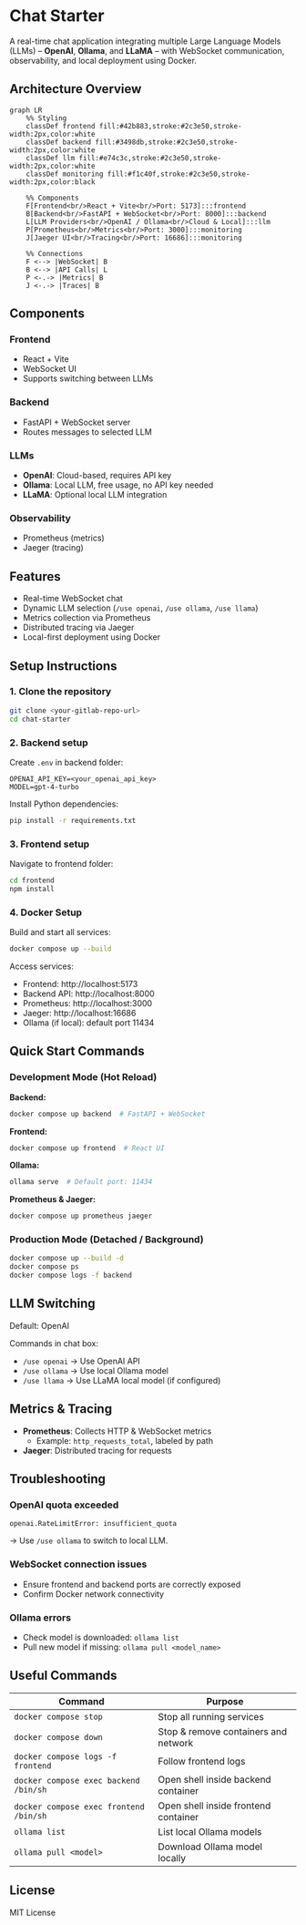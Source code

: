 # Chat Starter

A real-time chat application integrating multiple Large Language Models (LLMs) – **OpenAI**, **Ollama**, and **LLaMA** – with WebSocket communication, observability, and local deployment using Docker.

## Architecture Overview

```mermaid
graph LR
    %% Styling
    classDef frontend fill:#42b883,stroke:#2c3e50,stroke-width:2px,color:white
    classDef backend fill:#3498db,stroke:#2c3e50,stroke-width:2px,color:white
    classDef llm fill:#e74c3c,stroke:#2c3e50,stroke-width:2px,color:white
    classDef monitoring fill:#f1c40f,stroke:#2c3e50,stroke-width:2px,color:black

    %% Components
    F[Frontend<br/>React + Vite<br/>Port: 5173]:::frontend
    B[Backend<br/>FastAPI + WebSocket<br/>Port: 8000]:::backend
    L[LLM Providers<br/>OpenAI / Ollama<br/>Cloud & Local]:::llm
    P[Prometheus<br/>Metrics<br/>Port: 3000]:::monitoring
    J[Jaeger UI<br/>Tracing<br/>Port: 16686]:::monitoring

    %% Connections
    F <--> |WebSocket| B
    B <--> |API Calls| L
    P <-.-> |Metrics| B
    J <-.-> |Traces| B
```

## Components

### Frontend
- React + Vite
- WebSocket UI
- Supports switching between LLMs

### Backend
- FastAPI + WebSocket server
- Routes messages to selected LLM

### LLMs
- **OpenAI**: Cloud-based, requires API key
- **Ollama**: Local LLM, free usage, no API key needed
- **LLaMA**: Optional local LLM integration

### Observability
- Prometheus (metrics)
- Jaeger (tracing)

## Features
- Real-time WebSocket chat
- Dynamic LLM selection (`/use openai`, `/use ollama`, `/use llama`)
- Metrics collection via Prometheus
- Distributed tracing via Jaeger
- Local-first deployment using Docker

## Setup Instructions

### 1. Clone the repository
```bash
git clone <your-gitlab-repo-url>
cd chat-starter
```

### 2. Backend setup
Create `.env` in backend folder:
```env
OPENAI_API_KEY=<your_openai_api_key>
MODEL=gpt-4-turbo
```

Install Python dependencies:
```bash
pip install -r requirements.txt
```

### 3. Frontend setup
Navigate to frontend folder:
```bash
cd frontend
npm install
```

### 4. Docker Setup
Build and start all services:
```bash
docker compose up --build
```

Access services:
- Frontend: http://localhost:5173
- Backend API: http://localhost:8000
- Prometheus: http://localhost:3000
- Jaeger: http://localhost:16686
- Ollama (if local): default port 11434

## Quick Start Commands

### Development Mode (Hot Reload)

**Backend:**
```bash
docker compose up backend  # FastAPI + WebSocket
```

**Frontend:**
```bash
docker compose up frontend  # React UI
```

**Ollama:**
```bash
ollama serve  # Default port: 11434
```

**Prometheus & Jaeger:**
```bash
docker compose up prometheus jaeger
```

### Production Mode (Detached / Background)
```bash
docker compose up --build -d
docker compose ps
docker compose logs -f backend
```

## LLM Switching
Default: OpenAI

Commands in chat box:
- `/use openai` → Use OpenAI API
- `/use ollama` → Use local Ollama model
- `/use llama` → Use LLaMA local model (if configured)

## Metrics & Tracing
- **Prometheus**: Collects HTTP & WebSocket metrics
  - Example: `http_requests_total`, labeled by path
- **Jaeger**: Distributed tracing for requests

## Troubleshooting

### OpenAI quota exceeded
```
openai.RateLimitError: insufficient_quota
```
→ Use `/use ollama` to switch to local LLM.

### WebSocket connection issues
- Ensure frontend and backend ports are correctly exposed
- Confirm Docker network connectivity

### Ollama errors
- Check model is downloaded: `ollama list`
- Pull new model if missing: `ollama pull <model_name>`

## Useful Commands

| Command | Purpose |
|---------|----------|
| `docker compose stop` | Stop all running services |
| `docker compose down` | Stop & remove containers and network |
| `docker compose logs -f frontend` | Follow frontend logs |
| `docker compose exec backend /bin/sh` | Open shell inside backend container |
| `docker compose exec frontend /bin/sh` | Open shell inside frontend container |
| `ollama list` | List local Ollama models |
| `ollama pull <model>` | Download Ollama model locally |

## License
MIT License